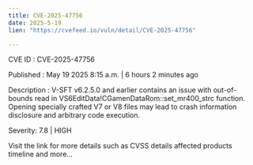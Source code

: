 ```yaml
---
title: CVE-2025-47756
date: 2025-5-19
lien: "https://cvefeed.io/vuln/detail/CVE-2025-47756"

---
```


CVE ID : CVE-2025-47756

Published :  May 19
2025
8:15 a.m. | 6 hours
2 minutes ago

Description : V-SFT v6.2.5.0 and earlier contains an issue with out-of-bounds read in VS6EditData!CGamenDataRom::set_mr400_strc function. Opening specially crafted V7 or V8 files may lead to crash
information disclosure
and arbitrary code execution.

Severity: 7.8 | HIGH

Visit the link for more details
such as CVSS details
affected products
timeline
and more...
